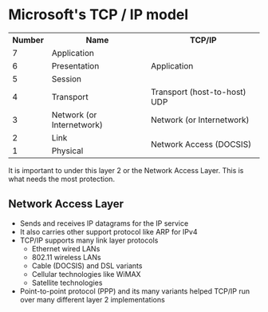 # Microsoft's TCP / IP model


<table>
<th>Number</th>
<th>Name</th>
<th>TCP/IP</th>
<tr><td>7</td><td>Application</td><td rowspan="3">Application</td></tr>
<tr><td>6</td><td>Presentation</td></tr>
<tr><td>5</td><td>Session</td></tr>
<tr><td>4</td><td>Transport</td><td>Transport (host-to-host) UDP</td></tr>
<tr><td>3</td><td>Network (or Internetwork)</td><td>Network (or Internetwork)</td></tr>
<tr><td>2</td><td>Link</td><td rowspan="2">Network Access (DOCSIS)</td></tr>
<tr><td>1</td><td>Physical</td></tr>
</table>

It is important to under this layer 2 or the Network Access Layer. This is what needs the most protection.

## Network Access Layer

* Sends and receives IP datagrams for the IP service
* It also carries other support protocol like ARP for IPv4
* TCP/IP supports many link layer protocols
  * Ethernet wired LANs
  * 802.11 wireless LANs
  * Cable (DOCSIS) and DSL variants
  * Cellular technologies like WiMAX
  * Satellite technologies
* Point-to-point protocol (PPP) and its many variants helped TCP/IP run over many different layer 2 implementations